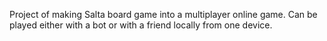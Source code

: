 Project of making Salta board game into a multiplayer online game. Can be played either with a bot or with a friend locally from one device.
